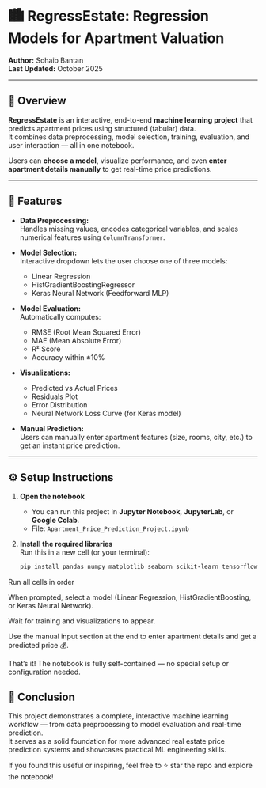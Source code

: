 # 🏙️ RegressEstate: Regression Models for Apartment Valuation
**Author:** Sohaib Bantan  
**Last Updated:** October 2025  

---

## 🧠 Overview
**RegressEstate** is an interactive, end-to-end **machine learning project** that predicts apartment prices using structured (tabular) data.  
It combines data preprocessing, model selection, training, evaluation, and user interaction — all in one notebook.

Users can **choose a model**, visualize performance, and even **enter apartment details manually** to get real-time price predictions.

---

## 🚀 Features
- **Data Preprocessing:**  
  Handles missing values, encodes categorical variables, and scales numerical features using `ColumnTransformer`.

- **Model Selection:**  
  Interactive dropdown lets the user choose one of three models:
  - Linear Regression  
  - HistGradientBoostingRegressor  
  - Keras Neural Network (Feedforward MLP)

- **Model Evaluation:**  
  Automatically computes:
  - RMSE (Root Mean Squared Error)  
  - MAE (Mean Absolute Error)  
  - R² Score  
  - Accuracy within ±10%

- **Visualizations:**  
  - Predicted vs Actual Prices  
  - Residuals Plot  
  - Error Distribution  
  - Neural Network Loss Curve (for Keras model)

- **Manual Prediction:**  
  Users can manually enter apartment features (size, rooms, city, etc.) to get an instant price prediction.

---

## ⚙️ Setup Instructions

1. **Open the notebook**  
   - You can run this project in **Jupyter Notebook**, **JupyterLab**, or **Google Colab**.  
   - File: `Apartment_Price_Prediction_Project.ipynb`

2. **Install the required libraries**  
   Run this in a new cell (or your terminal):
   ```bash
   pip install pandas numpy matplotlib seaborn scikit-learn tensorflow ipywidgets
Run all cells in order

When prompted, select a model (Linear Regression, HistGradientBoosting, or Keras Neural Network).

Wait for training and visualizations to appear.

Use the manual input section at the end to enter apartment details and get a predicted price 💰.

That’s it! The notebook is fully self-contained — no special setup or configuration needed.


## 🏁 Conclusion

This project demonstrates a complete, interactive machine learning workflow — from data preprocessing to model evaluation and real-time prediction.  
It serves as a solid foundation for more advanced real estate price prediction systems and showcases practical ML engineering skills.

If you found this useful or inspiring, feel free to ⭐ star the repo and explore the notebook!
